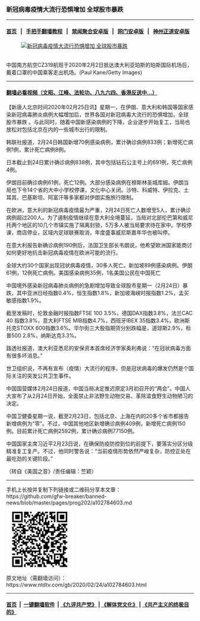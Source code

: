 ### 新冠病毒疫情大流行恐惧增加 全球股市暴跌
------------------------

#### [首页](https://github.com/gfw-breaker/banned-news/blob/master/README.md) &nbsp;&nbsp;|&nbsp;&nbsp; [手把手翻墙教程](https://github.com/gfw-breaker/guides/wiki) &nbsp;&nbsp;|&nbsp;&nbsp; [禁闻聚合安卓版](https://github.com/gfw-breaker/bn-android) &nbsp;&nbsp;|&nbsp;&nbsp; [网门安卓版](https://github.com/oGate2/oGate) &nbsp;&nbsp;|&nbsp;&nbsp; [神州正道安卓版](https://github.com/SzzdOgate/update) 



<div><div class="featured_image">
 <a href="https://i.ntdtv.com/assets/uploads/2020/02/GettyImages-1203382794.jpg" target="_blank">
  <figure>
   <img alt="新冠病毒疫情大流行恐惧增加 全球股市暴跌" src="https://i.ntdtv.com/assets/uploads/2020/02/GettyImages-1203382794-800x450.jpg"/>
  </figure><br/>
 </a>
 <span class="caption">
  中国南方航空CZ319航班于2020年2月2日抵达澳大利亚珀斯的珀斯国际机场后，戴着口罩的中国乘客走出机场。(Paul Kane/Getty Images)
 </span>
</div>
</div><hr/>

#### [翻墙必看视频（文昭、江峰、法轮功、八九六四、香港反送中...）](https://github.com/gfw-breaker/banned-news/blob/master/pages/link3.md)

<div><div class="post_content" itemprop="articleBody">
 <p>
  【新唐人北京时间2020年02月25日讯】星期一，在伊朗、意大利和韩国等国家感染新冠病毒肺炎病例大幅增加后，世界各国对新冠病毒大流行的恐惧增加，全球
  <ok href="https://www.ntdtv.com/gb/股市暴跌.htm">
   股市暴跌
  </ok>
  。与此同时，随着中国新感染病例的下降，企业逐步开始复工，当局也放松对包括北京在内的一些城市出行的限制。
 </p>
 <p>
  韩联社报道，2月24日韩国新增70例感染病例，累计确诊病例833例；新增死亡病例1例，累计死亡病例8例。
 </p>
 <p>
  日本截止到24日累计确诊病例838例，其中包括钻石公主号上的691例，死亡病例4例。
 </p>
 <p>
  伊朗目前确诊病例61例，死亡12例。大部分感染病例在穆斯林圣城库姆。伊朗当局也下令14个省的大中小学校停课，文化中心关闭。沙特、科威特、伊拉克、土耳其、巴基斯坦、阿富汗等多家都对伊朗实施旅行限制。
 </p>
 <p>
  在欧洲，意大利的新冠病毒疫情最为严重，2月24日死亡人数增至5人，累计确诊病例超过200人。为了遏制疫情继续在意大利全境蔓延，当局对北部伦巴第和威尼托两个地区的10几个市镇实施了隔离封锁，5万多人被当局要求待在家中。学校停课，商店停业，区域内足球联赛取消，年度盛事威尼斯嘉年华也被叫停。
 </p>
 <p>
  在意大利报告新确诊病例190例后，法国卫生部长韦朗说，他希望欧洲国家能商讨如何更好地抗击新冠病毒疫情在欧洲可能的流行。
 </p>
 <p>
  全球大约30个国家出现冠状病毒疫情，30多人死亡。新加坡89例感染病例。伊朗61例，12例死亡病例。美国感染病例35例，1名美国公民在中国死亡
 </p>
 <p>
  中国境外感染新冠病毒肺炎病例的急剧增加导致全球股市星期一（2月24日）暴跌，其中亚洲日经指数0.4%，恒生指数1.8%，新加坡海峡时报指数1.2%，孟买敏感指数1.9%。
 </p>
 <p>
  截至发稿时，伦敦金融时报指数FTSE 100 3.5%，德国DAX指数3.8%，法兰CAC 40 指数3.8%，意大利FTSE MIB指数4.7%，西班牙IBEX 35指数3.4%，欧洲斯托克STOXX 600指数3.6%。华尔街三大股指期货分别跌幅是，道琼斯2.9%，标普500 2.8%，纳斯达克3.3%。
 </p>
 <p>
  路透社报道，澳大利亚悉尼的安保资本首席经济学家奥利弗说：“在冠状病毒方面有很多坏消息。”
 </p>
 <p>
  世卫组织说，不再有宣布（疫情）大流行的程序，但是冠状病毒的爆发仍然是个国际关注的突发公共卫生事件。
 </p>
 <p>
  中国国营媒体2月24日报道，中国当局决定推迟原定3月初召开的“两会”。中国人大宣布了从2月24日开始，全面禁止非法野生动物交易、革除滥食野生动物陋习的决定。
 </p>
 <p>
  中国卫健委星期一说，截至2月23日，包括北京、上海在内的20多个省市都报告新增病例为“零”。不过，中国其他地区新增确诊病例409例，新增死亡病例150例。目前累计死亡病例2592例，累计确诊病例77150例。
 </p>
 <p>
  中国国家主席习近平2月23日说，在确保防疫防控到位的前提下，要落实分区分级精准复工复产。不过，他同时警告说：“当前疫情形势依然严峻复杂，防控正处在最吃劲的关键阶段。”
 </p>
 <p>
  （转自《美国之音》/责任编辑：竺颖）
 </p>
 <div class="single_ad">
 </div>
</div>
</div>
<hr/>
手机上长按并复制下列链接或二维码分享本文章：<br/>
https://github.com/gfw-breaker/banned-news/blob/master/pages/prog202/a102784603.md <br/>
<a href='https://github.com/gfw-breaker/banned-news/blob/master/pages/prog202/a102784603.md'><img src='https://github.com/gfw-breaker/banned-news/blob/master/pages/prog202/a102784603.md.png'/></a> <br/>
原文地址（需翻墙访问）：https://www.ntdtv.com/gb/2020/02/24/a102784603.html


------------------------
#### [首页](https://github.com/gfw-breaker/banned-news/blob/master/README.md) &nbsp;|&nbsp; [一键翻墙软件](https://github.com/gfw-breaker/nogfw/blob/master/README.md) &nbsp;| [《九评共产党》](https://github.com/gfw-breaker/9ping.md/blob/master/README.md#九评之一评共产党是什么) | [《解体党文化》](https://github.com/gfw-breaker/jtdwh.md/blob/master/README.md) | [《共产主义的终极目的》](https://github.com/gfw-breaker/gczydzjmd.md/blob/master/README.md)


<img src='http://gfw-breaker.win/banned-news/pages/prog202/a102784603.md' width='0px' height='0px'/>